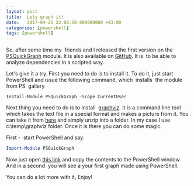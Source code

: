 ```yaml
---
layout: post
title:  Lets graph it!
date:   2017-04-25 22:06:50.000000000 +03:00
categories: [powershell]
tags: [powershell]
---
```


So, after some time my  friends and I released the first version on the [PSQuickGraph](https://www.powershellgallery.com/packages/PSQuickGraph/1.0) module. It is also available on [GitHub](https://github.com/eosfor/PSGraph). It is  to be able to analyze dependencies in a scripted way.

Let's give it a try. First you need to do is to install it. To do it, just start PowerShell and issue the following command, which  installs  the module from PS  gallery

```
Install-Module PSQuickGraph -Scope CurrentUser
```

Next thing you need to do is to install  [graphviz](http://graphviz.org/). It is a command line tool which takes the text file in a special format and makes a picture from it. You can take it from [here](http://graphviz.org/Download_windows.php) and simply unzip into a folder. In my case I use c:\temp\graphviz folder. Once it is there you can do some magic.

First -  start PowerShell and say:

```powershell
Import-Module PSQuickGraph
```

Now just open [this link](https://raw.githubusercontent.com/eosfor/PSGraph/master/PSGraph/processTreeSample.ps1) and copy the contents to the PowerShell window. And in a second  you will see a your first graph made using PowerShell.

You can do a lot more with it,
Enjoy!